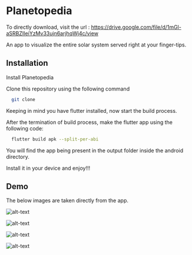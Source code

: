 
# Planetopedia

To directly download, visit the url : https://drive.google.com/file/d/1mGl-aSRBZIIeiYzMv33ujn6arjhqWj4c/view

An app to visualize the entire solar system served right at your finger-tips.


## Installation

Install Planetopedia

Clone this repository using the following command

```bash
  git clone
```

Keeping in mind you have flutter installed, now start the build process.

After the termination of build process, make the flutter app using the following code:

```bash
  flutter build apk --split-per-abi
```

You will find the app being present in the output folder inside the android directory.

Install it in your device and enjoy!!!


## Demo

The below images are taken directly from the app.

![alt-text](model1.jpeg)

![alt-text](model2.jpeg)

![alt-text](model3.jpeg)

![alt-text](model4.jpeg)
